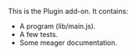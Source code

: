This is the Plugin add-on.  It contains:

* A program (lib/main.js).
* A few tests.
* Some meager documentation.
